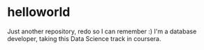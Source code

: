 # helloworld
Just another repository, redo so I can remember :)
I'm a database developer, taking this Data Science track in coursera. 
